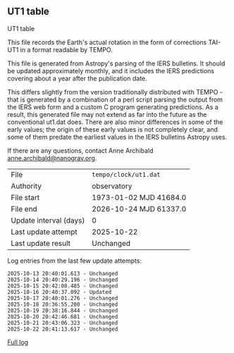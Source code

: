 
## UT1 table

UT1 table

This file records the Earth's actual rotation in the form of
corrections TAI-UT1 in a format readable by TEMPO.

This file is generated from Astropy's parsing of the IERS
bulletins. It should be updated approximately monthly, and it
includes the IERS predictions covering about a year after the
publication date.

This differs slightly from the version traditionally distributed
with TEMPO - that is generated by a combination of a perl script
parsing the output from the IERS web form and a custom C program
generating predictions. As a result, this generated file may not
extend as far into the future as the conventional ut1.dat does.
There are also minor differences in some of the early values; the
origin of these early values is not completely clear, and some of
them predate the earliest values in the IERS bulletins Astropy uses.

If there are any questions, contact Anne Archibald
<anne.archibald@nanograv.org>.

|     |     |
|:--- |:--- |
| File | `tempo/clock/ut1.dat` |
| Authority | observatory |
| File start | 1973-01-02 MJD 41684.0 |
| File end | 2026-10-24 MJD 61337.0 |
| Update interval (days) | 0 |
| Last update attempt | 2025-10-22 |
| Last update result | Unchanged |

Log entries from the last few update attempts:
```
2025-10-13 20:40:01.613 - Unchanged
2025-10-14 20:40:29.196 - Unchanged
2025-10-15 20:42:08.485 - Unchanged
2025-10-16 20:40:37.092 - Updated
2025-10-17 20:40:01.276 - Unchanged
2025-10-18 20:36:55.200 - Unchanged
2025-10-19 20:38:16.844 - Unchanged
2025-10-20 20:42:46.681 - Unchanged
2025-10-21 20:43:06.323 - Unchanged
2025-10-22 20:41:13.617 - Unchanged
```
[Full log](https://raw.githubusercontent.com/ipta/pulsar-clock-corrections/main/log/tempo/clock/ut1.dat.log)
